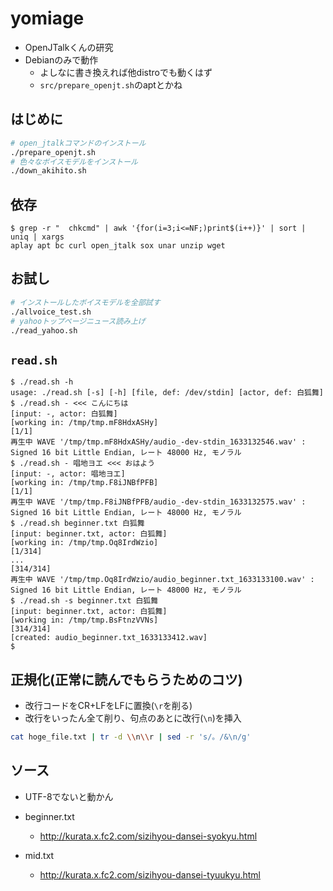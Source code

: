 # yomiage

- OpenJTalkくんの研究
- Debianのみで動作
  - よしなに書き換えれば他distroでも動くはず
  - `src/prepare_openjt.sh`のaptとかね

## はじめに

```bash
# open_jtalkコマンドのインストール
./prepare_openjt.sh
# 色々なボイスモデルをインストール
./down_akihito.sh
```

## 依存

```shellsession
$ grep -r "  chkcmd" | awk '{for(i=3;i<=NF;)print$(i++)}' | sort | uniq | xargs
aplay apt bc curl open_jtalk sox unar unzip wget
```

## お試し

```bash
# インストールしたボイスモデルを全部試す
./allvoice_test.sh
# yahooトップページニュース読み上げ
./read_yahoo.sh
```

## `read.sh`

```shellsession
$ ./read.sh -h
usage: ./read.sh [-s] [-h] [file, def: /dev/stdin] [actor, def: 白狐舞]
$ ./read.sh - <<< こんにちは
[input: -, actor: 白狐舞]
[working in: /tmp/tmp.mF8HdxASHy]
[1/1]
再生中 WAVE '/tmp/tmp.mF8HdxASHy/audio_-dev-stdin_1633132546.wav' : Signed 16 bit Little Endian, レート 48000 Hz, モノラル
$ ./read.sh - 唱地ヨエ <<< おはよう
[input: -, actor: 唱地ヨエ]
[working in: /tmp/tmp.F8iJNBfPFB]
[1/1]
再生中 WAVE '/tmp/tmp.F8iJNBfPFB/audio_-dev-stdin_1633132575.wav' : Signed 16 bit Little Endian, レート 48000 Hz, モノラル
$ ./read.sh beginner.txt 白狐舞
[input: beginner.txt, actor: 白狐舞]
[working in: /tmp/tmp.Oq8IrdWzio]
[1/314]
...
[314/314]
再生中 WAVE '/tmp/tmp.Oq8IrdWzio/audio_beginner.txt_1633133100.wav' : Signed 16 bit Little Endian, レート 48000 Hz, モノラル
$ ./read.sh -s beginner.txt 白狐舞
[input: beginner.txt, actor: 白狐舞]
[working in: /tmp/tmp.BsFtnzVVNs]
[314/314]
[created: audio_beginner.txt_1633133412.wav]
$
```

## 正規化(正常に読んでもらうためのコツ)

- 改行コードをCR+LFをLFに置換(`\r`を削る)
- 改行をいったん全て削り、句点のあとに改行(`\n`)を挿入

```bash
cat hoge_file.txt | tr -d \\n\\r | sed -r 's/。/&\n/g'
```

## ソース

- UTF-8でないと動かん
- beginner.txt
  - <http://kurata.x.fc2.com/sizihyou-dansei-syokyu.html>

- mid.txt
  - <http://kurata.x.fc2.com/sizihyou-dansei-tyuukyu.html>
